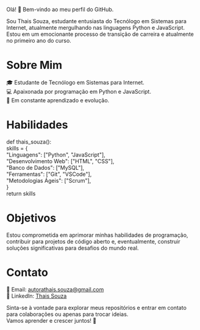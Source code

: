 Olá! 👋 Bem-vindo ao meu perfil do GitHub.

Sou Thais Souza, estudante entusiasta do Tecnólogo em Sistemas para Internet, atualmente mergulhando nas linguagens Python e JavaScript. Estou em um emocionante processo de transição de carreira e atualmente no primeiro ano do curso.

<h1>Sobre Mim</h1> 
🎓 Estudante de Tecnólogo em Sistemas para Internet.<br>
💻 Apaixonada por programação em Python e JavaScript.<br>
🌱 Em constante aprendizado e evolução.<br>

<h1>Habilidades</h1>

def thais_souza():<br>
   skills = {<br>
        "Linguagens": ["Python", "JavaScript"],<br>
        "Desenvolvimento Web": ["HTML", "CSS"],<br>
        "Banco de Dados": ["MySQL"],<br>
        "Ferramentas": ["Git", "VSCode"],<br>
        "Metodologias Ágeis": ["Scrum"],<br>
  }<br>
  return skills<br>

<h1>Objetivos</h1>

Estou comprometida em aprimorar minhas habilidades de programação, contribuir para projetos de código aberto e, eventualmente, construir soluções significativas para desafios do mundo real.

<h1>Contato</h1>

📧 Email: autorathais.souza@gmail.com<br>
💼 LinkedIn: [Thais Souza](https://www.linkedin.com/in/thaissouza4/)<br>

Sinta-se à vontade para explorar meus repositórios e entrar em contato para colaborações ou apenas para trocar ideias.<br>
Vamos aprender e crescer juntos! 🚀
